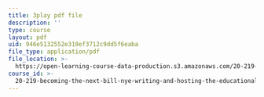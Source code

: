 ```yaml
---
title: 3play pdf file
description: ''
type: course
layout: pdf
uid: 946e5132552e319ef3712c9dd5f6eaba
file_type: application/pdf
file_location: >-
  https://open-learning-course-data-production.s3.amazonaws.com/20-219-becoming-the-next-bill-nye-writing-and-hosting-the-educational-show-january-iap-2015/946e5132552e319ef3712c9dd5f6eaba_AjK2zF9yN0k.pdf
course_id: >-
  20-219-becoming-the-next-bill-nye-writing-and-hosting-the-educational-show-january-iap-2015
---
```

